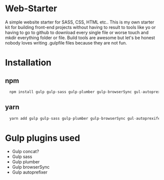 # Web-Starter
A simple website starter for SASS, CSS, HTML etc.. This is my own starter kit for building front-end projects without having to result
to tools like yo or having to go to github to download every single file or worse touch and mkdir everything folder or file.
Build tools are awesome but let's be honest nobody loves writing .gulpfile files because they are not fun.


# Installation
## npm

``` javascript
  npm install gulp gulp-sass gulp-plumber gulp-browserSync gul-autoprexifer
```
## yarn 

``` javascript
  yarn add gulp gulp-sass gulp-plumber gulp-browserSync gul-autoprexifer
```

# Gulp plugins used
- Gulp concat?       
- Gulp sass          
- Gulp plumber       
- Gulp browserSync   
- Gulp autoprefixer   
